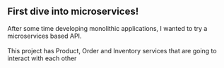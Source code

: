 ## First dive into microservices!
After some time developing monolithic applications, I wanted to try a microservices based API.<br><br>
This project has Product, Order and Inventory services that are going to interact with each other
